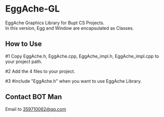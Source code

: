 # EggAche-GL
EggAche Graphics Library for Bupt CS Projects. <br>
In this version, Egg and Window are encapsulated as Classes.

## How to Use
<p>
  #1 Copy EggAche.h, EggAche.cpp, EggAche_impl.h, EggAche_impl.cpp to your project path.
</p>
<p>
  #2 Add the 4 files to your project.
</p>
<p>
  #3 #include "EggAche.h" when you want to use EggAche Library.
</p>

## Contact BOT Man
Email to 359710062@qq.com
